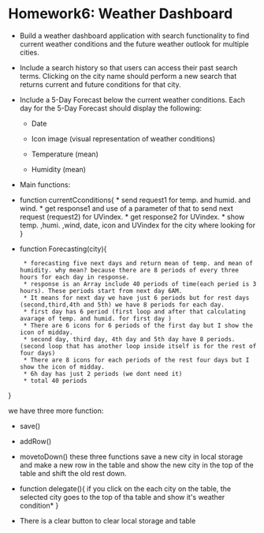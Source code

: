 # Homework6: Weather Dashboard

* Build a weather dashboard application with search functionality to find current weather conditions and the future weather outlook for multiple cities.

* Include a search history so that users can access their past search terms. Clicking on the city name should perform a new search that returns current and future      conditions for that city. 

* Include a 5-Day Forecast below the current weather conditions. Each day for the 5-Day Forecast should display the following:

  * Date

  * Icon image (visual representation of weather conditions)

  * Temperature (mean)

  * Humidity (mean)

* Main functions:

* function currentCconditions{
       * send request1 for temp. and humid. and wind.
       * get response1 and use of a parameter of that to send next request (request2) for UVindex.
       * get response2 for UVindex.
       * show temp. ,humi. ,wind, date, icon and UVindex for the city where looking for
 }

* function Forecasting(city){ 
       
       * forecasting five next days and return mean of temp. and mean of humidity. why mean? because there are 8 periods of every three hours for each day in response.
       * response is an Array include 40 periods of time(each peried is 3 hours). These periods start from next day 6AM. 
       * It means for next day we have just 6 periods but for rest days (second,third,4th and 5th) we have 8 periods for each day.
       * first day has 6 period (first loop and after that calculating avarage of temp. and humid. for first day )
       * There are 6 icons for 6 periods of the first day but I show the icon of midday.
       * second day, third day, 4th day and 5th day have 8 periods. (second loop that has another loop inside itself is for the rest of four days)
       * There are 8 icons for each periods of the rest four days but I show the icon of midday.
       * 6h day has just 2 periods (we dont need it)
       * total 40 periods
} 

we have three more function:
* save()
* addRow()
* movetoDown()
these three functions save a new city in local storage and make a new row in the table and show the new city  in the top of the table and shift the old rest down.

* function delegate(){
       if you click on the each city on the table, the selected city goes to the top of tha table and show it's weather condition*
}

* There is a clear button to clear local storage and table